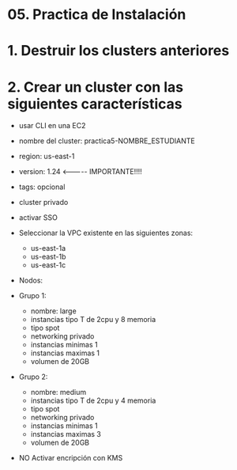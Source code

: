 # 05. Practica de Instalación <!-- omit in toc -->

# 1. Destruir los clusters anteriores
# 2. Crear un cluster con las siguientes características
- usar CLI en una EC2
- nombre del cluster: practica5-NOMBRE_ESTUDIANTE
- region: us-east-1
- version: 1.24 <----- IMPORTANTE!!!!
- tags: opcional
- cluster privado
- activar SSO
- Seleccionar la VPC existente en las siguientes zonas:
  - us-east-1a
  - us-east-1b
  - us-east-1c
- Nodos:
- Grupo 1:
  - nombre: large
  - instancias tipo T de 2cpu y 8 memoria
  - tipo spot
  - networking privado
  - instancias minimas 1
  - instancias maximas 1
  - volumen de 20GB
- Grupo 2:
  - nombre: medium
  - instancias tipo T de 2cpu y 4 memoria
  - tipo spot
  - networking privado
  - instancias minimas 1
  - instancias maximas 3
  - volumen de 20GB

- NO Activar encripción con KMS









